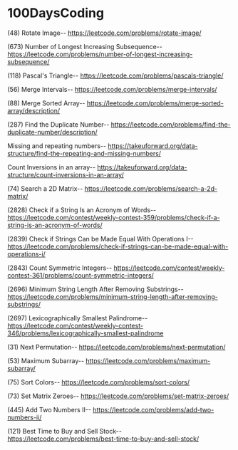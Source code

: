 # 100DaysCoding

(48) Rotate Image--    https://leetcode.com/problems/rotate-image/

(673) Number of Longest Increasing Subsequence--    https://leetcode.com/problems/number-of-longest-increasing-subsequence/

(118) Pascal's Triangle--   https://leetcode.com/problems/pascals-triangle/

(56) Merge Intervals--    https://leetcode.com/problems/merge-intervals/

(88) Merge Sorted Array--    https://leetcode.com/problems/merge-sorted-array/description/

(287) Find the Duplicate Number--    https://leetcode.com/problems/find-the-duplicate-number/description/

Missing and repeating numbers--    https://takeuforward.org/data-structure/find-the-repeating-and-missing-numbers/

Count Inversions in an array--    https://takeuforward.org/data-structure/count-inversions-in-an-array/

(74) Search a 2D Matrix--    https://leetcode.com/problems/search-a-2d-matrix/

(2828) Check if a String Is an Acronym of Words--    https://leetcode.com/contest/weekly-contest-359/problems/check-if-a-string-is-an-acronym-of-words/

(2839) Check if Strings Can be Made Equal With Operations I--    https://leetcode.com/problems/check-if-strings-can-be-made-equal-with-operations-i/

(2843) Count Symmetric Integers--    https://leetcode.com/contest/weekly-contest-361/problems/count-symmetric-integers/

(2696) Minimum String Length After Removing Substrings--    https://leetcode.com/problems/minimum-string-length-after-removing-substrings/

(2697) Lexicographically Smallest Palindrome--    https://leetcode.com/contest/weekly-contest-346/problems/lexicographically-smallest-palindrome

(31) Next Permutation--    https://leetcode.com/problems/next-permutation/

(53) Maximum Subarray--    https://leetcode.com/problems/maximum-subarray/

(75) Sort Colors--      https://leetcode.com/problems/sort-colors/

(73) Set Matrix Zeroes--   https://leetcode.com/problems/set-matrix-zeroes/

(445) Add Two Numbers II--    https://leetcode.com/problems/add-two-numbers-ii/

(121) Best Time to Buy and Sell Stock--    https://leetcode.com/problems/best-time-to-buy-and-sell-stock/
